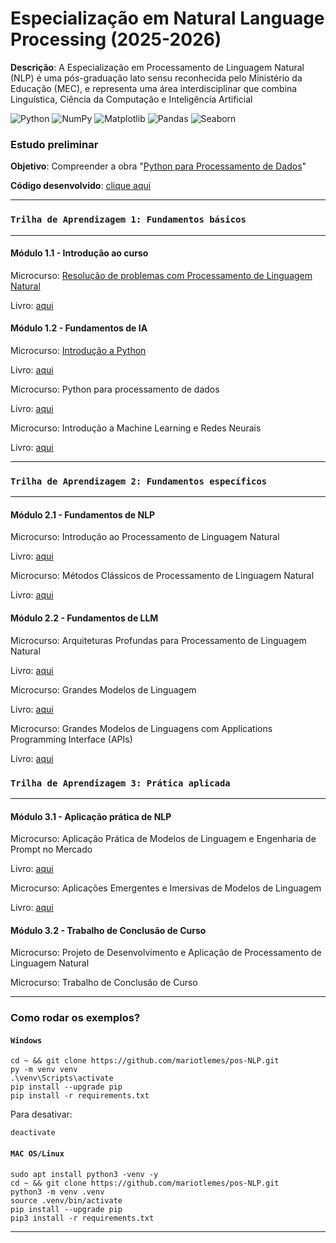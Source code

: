 # Especialização em Natural Language Processing (2025-2026)

**Descrição**: A Especialização em Processamento de Linguagem Natural (NLP) é uma pós-graduação lato sensu reconhecida pelo Ministério da Educação (MEC), e representa uma área interdisciplinar que combina Linguística, Ciência da Computação e Inteligência Artificial

![Python](https://img.shields.io/badge/python-3670A0?style=plastic&logo=python&logoColor=ffdd54)
![NumPy](https://img.shields.io/badge/Numpy-777BB4?style=plastic&logo=numpy&logoColor=red)
![Matplotlib](https://img.shields.io/badge/-Matplotlib-000000?style=plastic&logo=python&size=40x40)
![Pandas](https://img.shields.io/badge/-Pandas-333333?style=plastic&logo=pandas)
![Seaborn](https://img.shields.io/badge/-Seaborn-3776AB?style=plastic&logo=python&logoColor=white&size=40x40)
### **Estudo preliminar**
**Objetivo**: Compreender a obra "[Python para Processamento de Dados](https://github.com/mariotlemes/pos-NLP/blob/main/livros/1.2.2-python-para-processamento-de-dados.pdf)"

**Código desenvolvido**: [clique aqui](https://github.com/mariotlemes/pos-NLP/blob/main/src/preliminar/python_para_processamento_de_dados.ipynb)

----------------------------------------------------
### `Trilha de Aprendizagem 1: Fundamentos básicos`

----------------------------------------------------

#### Módulo 1.1 - Introdução ao curso

Microcurso: [Resolução de problemas com Processamento de Linguagem Natural](https://ava.akcit.ufg.br/course/view.php?id=63)

Livro: [aqui](https://github.com/mariotlemes/pos-NLP/blob/main/livros/1.1.1-resolucao-de-problemas-com-processamento-de-linguagem-natural.pdf)

#### Módulo 1.2 - Fundamentos de IA 

Microcurso: [Introdução a Python](https://ava.akcit.ufg.br/course/view.php?id=64)

Livro: [aqui](https://github.com/mariotlemes/pos-NLP/blob/main/livros/1.2.1-introducao-ao-python.pdf)

Microcurso: Python para processamento de dados

Livro: [aqui](https://github.com/mariotlemes/pos-NLP/blob/main/livros/1.2.2-python-para-processamento-de-dados.pdf)

Microcurso: Introdução a Machine Learning e Redes Neurais 

Livro: [aqui](https://github.com/mariotlemes/pos-NLP/blob/main/livros/1.2.3-Introdução-a-machine-learning-e-redes-neurais.pdf)

----------------------------------------------------

### `Trilha de Aprendizagem 2: Fundamentos específicos`

----------------------------------------------------

#### Módulo 2.1 - Fundamentos de NLP

Microcurso: Introdução ao Processamento de Linguagem Natural

Livro: [aqui](https://github.com/mariotlemes/pos-NLP/blob/main/livros/2.1.1-introdução-ao-processamento-de-linguagem-natural.pdf)


Microcurso: Métodos Clássicos de Processamento de Linguagem Natural

Livro: [aqui](https://github.com/mariotlemes/pos-NLP/blob/main/livros/2.1.2-métodos-clássicos-de-processamento-de-linguagem-natural.pdf)

#### Módulo 2.2 - Fundamentos de LLM

Microcurso: Arquiteturas Profundas para Processamento de Linguagem Natural

Livro: [aqui](https://github.com/mariotlemes/pos-NLP/blob/main/livros/2.2.1-arquiteturas-profundas-para-processamento-de-linguagem-natural.pdf)

Microcurso: Grandes Modelos de Linguagem

Livro: [aqui](https://github.com/mariotlemes/pos-NLP/blob/main/livros/2.2.2-grandes-modelos-de-linguagem.pdf)

Microcurso: Grandes Modelos de Linguagens com Applications Programming Interface (APIs)

Livro: [aqui](https://github.com/mariotlemes/pos-NLP/blob/main/livros/2.2.3-grandes-modelos-de-linguagens-com-APIs.pdf)


### `Trilha de Aprendizagem 3: Prática aplicada`

----------------------------------------------------

#### Módulo 3.1 - Aplicação prática de NLP

Microcurso: Aplicação Prática de Modelos de Linguagem e Engenharia de Prompt no Mercado

Livro: [aqui](https://github.com/mariotlemes/pos-NLP/blob/main/livros/3.1.1-aplicação-prática-de-modelos-de-linguagem-e-engenharia-de-prompt-no-mercado.pdf)

Microcurso: Aplicações Emergentes e Imersivas de Modelos de Linguagem

Livro: [aqui](https://github.com/mariotlemes/pos-NLP/blob/main/livros/3.1.2-aplicações-emergentes-e-imersivas-de-modelos-de-linguagem.pdf)


#### Módulo 3.2 - Trabalho de Conclusão de Curso

Microcurso: Projeto de Desenvolvimento e Aplicação de Processamento de Linguagem Natural

Microcurso: Trabalho de Conclusão de Curso

----------------------------------------------------

### Como rodar os exemplos?
#### `Windows`
```
cd ~ && git clone https://github.com/mariotlemes/pos-NLP.git
py -m venv venv
.\venv\Scripts\activate
pip install --upgrade pip
pip install -r requirements.txt
```

Para desativar:
```
deactivate
```
#### `MAC OS/Linux`
```
sudo apt install python3 -venv -y
cd ~ && git clone https://github.com/mariotlemes/pos-NLP.git
python3 -m venv .venv
source .venv/bin/activate
pip install --upgrade pip
pip3 install -r requirements.txt
```
----------------------